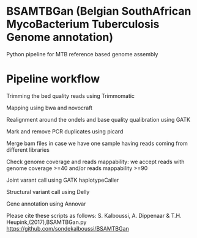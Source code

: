 # BSAMTBGan (Belgian SouthAfrican MycoBacterium Tuberculosis Genome annotation)
Python pipeline for MTB reference based genome assembly

# Pipeline workflow
Trimming the bed quality reads using Trimmomatic

Mapping using bwa and novocraft 

Realignment around the ondels and base quality qualibration using GATK

Mark and remove PCR duplicates using picard

Merge bam files in case we have one sample having reads coming from different libraries

Check genome coverage and reads mappability: we accept reads with genome coverage >=40 and/or reads mappability >=90

Joint varant call using GATK haplotypeCaller

Structural variant call using Delly

Gene annotation using Annovar









Please cite these scripts as follows: S. Kalboussi, A. Dippenaar & T.H. Heupink,(2017),BSAMTBGan.py https://github.com/sondekalboussi/BSAMTBGan
